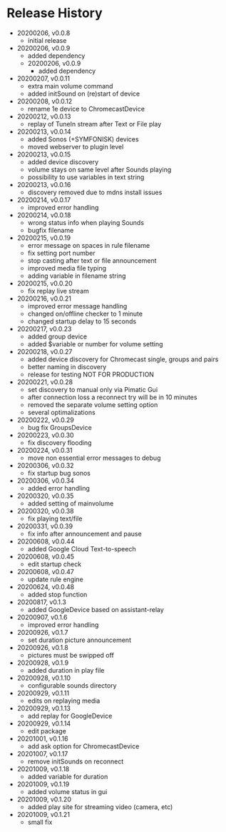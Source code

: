 # Release History

* 20200206, v0.0.8
	* initial release
* 20200206, v0.0.9
	* added dependency
	* 20200206, v0.0.9
		* added dependency
* 20200207, v0.0.11
	* extra main volume command
	* added initSound on (re)start of device
* 20200208, v0.0.12
	* rename 1e device to ChromecastDevice
* 20200212, v0.0.13
	* replay of TuneIn stream after Text or File play
* 20200213, v0.0.14
	* added Sonos (+SYMFONISK) devices
	* moved webserver to plugin level
* 20200213, v0.0.15
	* added device discovery
	* volume stays on same level after Sounds playing
	* possibility to use variables in text string
* 20200213, v0.0.16
	* discovery removed due to mdns install issues
* 20200214, v0.0.17
	* improved error handling
* 20200214, v0.0.18
	* wrong status info when playing Sounds
	* bugfix filename
* 20200215, v0.0.19
	* error message on spaces in rule filename
	* fix setting port number
	* stop casting after text or file announcement
	* improved media file typing
	* adding variable in filename string
* 20200215, v0.0.20
	* fix replay live stream
* 20200216, v0.0.21
	* improved error message handling
	* changed on/offline checker to 1 minute
	* changed startup delay to 15 seconds
* 20200217, v0.0.23
	* added group device
	* added $variable or number for volume setting
* 20200218, v0.0.27
	* added device discovery for Chromecast single, groups and pairs
	* better naming in discovery
	* release for testing NOT FOR PRODUCTION
* 20200221, v0.0.28
	* set discovery to manual only via Pimatic Gui
	* after connection loss a reconnect try will be in 10 minutes
	* removed the separate volume setting option
	* several optimalizations
* 20200222, v0.0.29
	* bug fix GroupsDevice
* 20200223, v0.0.30
	* fix discovery flooding
* 20200224, v0.0.31
	* move non essential error messages to debug
* 20200306, v0.0.32
	* fix startup bug sonos
* 20200306, v0.0.34
	* added error handling
* 20200320, v0.0.35
	* added setting of mainvolume
* 20200320, v0.0.38
	* fix playing text/file
* 20200331, v0.0.39
	* fix info after announcement and pause
* 20200608, v0.0.44
	* added Google Cloud Text-to-speech
* 20200608, v0.0.45
	* edit startup check
* 20200608, v0.0.47
	* update rule engine
* 20200624, v0.0.48
	* added stop function
* 20200817, v0.1.3
	* added GoogleDevice based on assistant-relay
* 20200907, v0.1.6
	* improved error handling
* 20200926, v0.1.7
	* set duration picture announcement
* 20200926, v0.1.8
	* pictures must be swipped off
* 20200928, v0.1.9
	* added duration in play file
* 20200928, v0.1.10
	* configurable sounds directory
* 20200929, v0.1.11
	* edits on replaying media
* 20200929, v0.1.13
	* add replay for GoogleDevice
* 20200929, v0.1.14
	* edit package
* 20201001, v0.1.16
	* add ask option for ChromecastDevice
* 20201007, v0.1.17
	* remove initSounds on reconnect
* 20201009, v0.1.18
	* added variable for duration
* 20201009, v0.1.19
	* added volume status in gui
* 20201009, v0.1.20
	* added play site for streaming video (camera, etc)
* 20201009, v0.1.21
	* small fix
